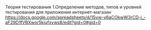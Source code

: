 Теория тестирования
1.Определение методов, типов и уровней тестирования для приложения интернет-магазин
https://docs.google.com/spreadsheets/d/1Svw-v6aCOkwW3rCD-i_-aF29D1fVBXwor5kjufxyws8/edit?gid=0#gid=0
